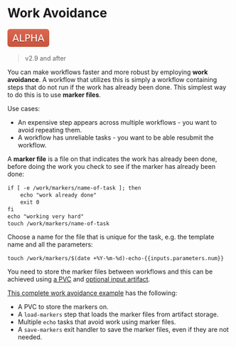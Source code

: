 # Work Avoidance

![alpha](assets/alpha.svg)

> v2.9 and after

You can make workflows faster and more robust by employing **work avoidance**. A workflow that utilizes this is simply a workflow containing steps that do not run if the work has already been done. This simplest way to do this is to use **marker files**.

Use cases:

* An expensive step appears across multiple workflows - you want to avoid repeating them.
* A workflow has unreliable tasks - you want to be able resubmit the workflow.

A **marker file** is a file on that indicates the work has already been done, before doing the work you check to see if the marker has already been done:

```shell script
if [ -e /work/markers/name-of-task ]; then
    echo "work already done"
    exit 0
fi
echo "working very hard"
touch /work/markers/name-of-task
```
 
Choose a name for the file that is unique for the task, e.g. the template name and all the parameters:

```shell script
touch /work/markers/$(date +%Y-%m-%d)-echo-{{inputs.parameters.num}}
``` 
 
You need to store the marker files between workflows and this can be achieved using [a PVC](fields.md#persistentvolumeclaim) and [optional input artifact](fields.md#artifact). 

[This complete work avoidance example](../examples/work-avoidance.yaml) has the following:

* A PVC to store the markers on.
* A `load-markers` step that loads the marker files from artifact storage.
* Multiple `echo` tasks that avoid work using marker files.
* A `save-markers` exit handler to save the marker files, even if they are not needed. 
